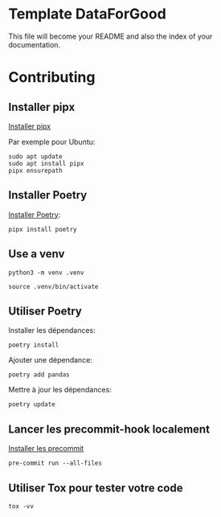 # Template DataForGood

<!-- WARNING: THIS FILE WAS AUTOGENERATED! DO NOT EDIT! -->

This file will become your README and also the index of your
documentation.

# Contributing

## Installer pipx

[Installer pipx](https://pipx.pypa.io/stable/#install-pipx)

Par exemple pour Ubuntu:

    sudo apt update
    sudo apt install pipx
    pipx ensurepath

## Installer Poetry

[Installer Poetry](https://python-poetry.org/docs/#installing-with-pipx):

    pipx install poetry

## Use a venv

    python3 -m venv .venv

    source .venv/bin/activate

## Utiliser Poetry

Installer les dépendances:

    poetry install

Ajouter une dépendance:

    poetry add pandas

Mettre à jour les dépendances:

    poetry update

## Lancer les precommit-hook localement

[Installer les precommit](https://pre-commit.com/)

    pre-commit run --all-files

## Utiliser Tox pour tester votre code

    tox -vv
